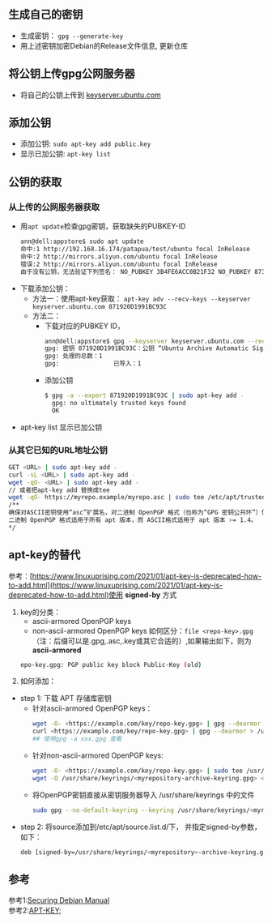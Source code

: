 ## 生成自己的密钥
- 生成密钥： `gpg --generate-key`
- 用上述密钥加密Debian的Release文件信息, 更新仓库
  
## 将公钥上传gpg公网服务器
- 将自己的公钥上传到 [keyserver.ubuntu.com](http://keyserver.ubuntu.com)

## 添加公钥
- 添加公钥: `sudo apt-key add public.key`
- 显示已加公钥: `apt-key list `

## 公钥的获取
### 从上传的公网服务器获取
- 用`apt update`检查gpg密钥，获取缺失的PUBKEY-ID
    ```bash
    ann@dell:appstore$ sudo apt update 
    命中:1 http://192.168.16.174/patapua/test/ubuntu focal InRelease
    命中:2 http://mirrors.aliyun.com/ubuntu focal InRelease
    错误:2 http://mirrors.aliyun.com/ubuntu focal InRelease    
    由于没有公钥，无法验证下列签名： NO_PUBKEY 3B4FE6ACC0B21F32 NO_PUBKEY 871920D1991BC93C
    ```
- 下载添加公钥：
  - 方法一：使用apt-key获取： `apt-key adv --recv-keys --keyserver keyserver.ubuntu.com 871920D1991BC93C`
  - 方法二：
    - 下载对应的PUBKEY ID，
        ```bash
        ann@dell:appstore$ gpg --keyserver keyserver.ubuntu.com --recv-keys 871920D1991BC93C
        gpg: 密钥 871920D1991BC93C：公钥 “Ubuntu Archive Automatic Signing Key (2018) <ftpmaster@ubuntu.com>” 已导入
        gpg: 处理的总数：1
        gpg:               已导入：1
        ```
    - 添加公钥
      ```sh
      $ gpg -a --export 871920D1991BC93C | sudo apt-key add -
        gpg: no ultimately trusted keys found
        OK
      ```
- apt-key list 显示已加公钥
### 从其它已知的URL地址公钥  
```sh
GET <URL> | sudo apt-key add -
curl -sL <URL> | sudo apt-key add -
wget -qO- <URL> | sudo apt-key add -
// 或者把apt-key add 替换成tee
wget -qO- https://myrepo.example/myrepo.asc | sudo tee /etc/apt/trusted.gpg.d/myrepo.asc
/**
确保对ASCII密钥使用“asc”扩展名，对二进制 OpenPGP 格式（也称为“GPG 密钥公共环”）使用“gpg”扩展名。  
二进制 OpenPGP 格式适用于所有 apt 版本，而 ASCII格式适用于 apt 版本 >= 1.4。
*/
```
## apt-key的替代
  参考：[https://www.linuxuprising.com/2021/01/apt-key-is-deprecated-how-to-add.html](https://www.linuxuprising.com/2021/01/apt-key-is-deprecated-how-to-add.html)使用 **signed-by** 方式
1. key的分类：
   - ascii-armored OpenPGP keys
   - non-ascii-armored OpenPGP keys
    如何区分：`file <repo-key>.gpg`（注：后缀可以是.gpg,.asc,.key或其它合适的）,如果输出如下，则为**ascii-armored**
    ```sh
    epo-key.gpg: PGP public key block Public-Key (old)
    ```
2.  如何添加：
- step 1:  下载 APT 存储库密钥
    - 针对ascii-armored OpenPGP keys：  
        ```sh
        wget -O- <https://example.com/key/repo-key.gpg> | gpg --dearmor | sudo tee /usr/share/keyrings/<myrepository>-archive-keyring.gpg
        curl <https://example.com/key/repo-key.gpg> | gpg --dearmor > /usr/share/keyrings/<myrepository>-archive-keyring.gpg
        ## 使用gpg -a xxx.gpg 查看
        ```
    - 针对non-ascii-armored OpenPGP keys:
        ```sh
        wget -O- <https://example.com/key/repo-key.gpg> | sudo tee /usr/share/keyrings/<myrepository-archive-keyring.gpg>
        wget -O /usr/share/keyrings/<myrepository-archive-keyring.gpg> <https://example.com/key/repo-key.gpg>
        ```
   - 将OpenPGP密钥直接从密钥服务器导入 /usr/share/keyrings 中的文件
        ```sh
        sudo gpg --no-default-keyring --keyring /usr/share/keyrings/<myrepository>-archive-keyring.gpg --keyserver <hkp://keyserver.ubuntu.com:80> --recv-keys <fingerprint>
        ```
- step 2:
  将source添加到/etc/apt/source.list.d/下， 并指定signed-by参数，如下：
  ```sh
  deb [signed-by=/usr/share/keyrings/<myrepository>-archive-keyring.gpg] <https://repository.example.com/debian/ stable main>
  ```
## 参考
参考1:[Securing Debian Manual](https://www.debian.org/doc/manuals/securing-debian-manual/deb-pack-sign.en.html)  
参考2:[APT-KEY](https://manpages.debian.org/testing/apt/apt-key.8.en.html);
